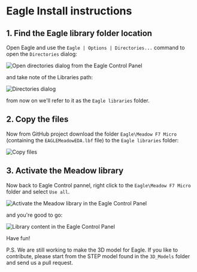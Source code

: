 # Eagle Install instructions

## 1. Find the Eagle library folder location

Open Eagle and use the `Eagle | Options | Directories...` command to open the `Directories` dialog:

![Open directories dialog from the Eagle Control Panel](readme-images/eagle-install/image_01.png)

and take note of the Libraries path:

![Directories dialog](readme-images/eagle-install/image_02.png)

from now on we'll refer to it as the `Eagle libraries` folder.

## 2. Copy the files

Now from GitHub project download the folder `Eagle\Meadow F7 Micro` (containing the `EAGLEMeadowEDA.lbf` file) to the `Eagle libraries` folder:

![Copy files](readme-images/eagle-install/image_03.png)

## 3. Activate the Meadow library

Now back to Eagle Control pannel, right click to the `Eagle\Meadow F7 Micro` folder and select `Use all`.

![Activate the Meadow library in the Eagle Control Panel](readme-images/eagle-install/image_04.png)

and you're good to go:

![Library content in the Eagle Control Panel](readme-images/eagle-install/image_05.png)

Have fun!

P.S. We are still working to make the 3D model for Eagle. If you like to contribute, please start from the STEP model found in the `3D_Models` folder and send us a pull request.